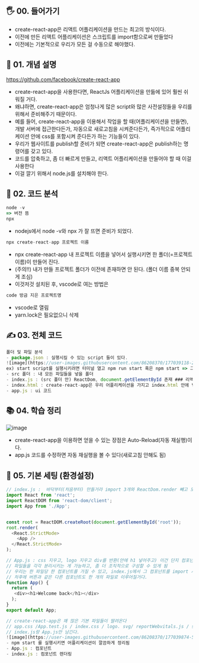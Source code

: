 ## 🖐 00. 들어가기

- create-react-app은 리액트 어플리케이션을 만드는 최고의 방식이다.
- 이전에 만든 리액트 어플리케이션은 스크립트를 import함으로써 만들었다
- 이전에는 기본적으로 우리가 모든 걸 수동으로 해야했다.

## 📌 01. 개념 설명

https://github.com/facebook/create-react-app
- create-react-app을 사용한다면, ReactJs 어플리케이션을 만듦에 있어 훨씬 쉬워질 거다.
- 왜냐하면, create-react-app은 엄청나게 많은 script와 많은 사전설정들을 우리를 위해서 준비해주기 때문이다.
- 예를 들어, create-react-app을 이용해서 작업을 할 때(어플리케이션을 만들면), 개발 서버에 접근한다든가, 자동으로 새로고침을 시켜준다든가, 즉가적으로 어플리케이션 안에 css를 포함시켜 준다든가 하는 기능들이 있다.
- 우리가 웹사이트를 publish할 준비가 되면 create-react-app은 publish하는 명령어를 갖고 있다.
- 코드를 압축하고, 좀 더 빠르게 만들고, 리액트 어플리케이션을 만들어야 할 때 이걸 사용한다
- 이걸 깔기 위해서 node.js를 설치해야 한다.

## 🍳 02. 코드 분석

```js
node -v
=> 버전 뜸
npx
```
- nodejs에서 node -v와 npx 가 잘 뜨면 준비가 되었다.
```js
npx create-react-app 프로젝트 이름
```
- npx create-react-app 내 프로젝트 이름을 넣어서 실행시키면 한 폴더(=프로젝트 이름)이 만들어 진다.
- (주의!!) 내가 만들  프로젝트 폴더가 이전에 존재하면 안 된다. (폴더 이름 중복 안되게 조심)
- 이것저것 설치된 후, vscode로 여는 방법은 
```js
code 방금 지은 프로젝트명
```
- vscode로 열림
- yarn.lock은 필요없으니 삭제
## ✍ 03. 전체 코드
```js
폴더 및 파일 분석
- package.json : 실행시킬 수 있는 script 들이 있다.
![image](https://user-images.githubusercontent.com/86208370/177039118-22d22b2a-fd19-4f9d-aafd-e4159a871b05.png)
ex) start script를 실행시키려면 터미널 열고 npm run start 혹은 npm start => 그럼 development server(개발용 서버)를 만들게 될거다
- src 폴더 : 내 모든 파일들을 넣을 폴더
- index.js : (src 폴더 안) ReactDom, document.getElementById 존재 ### 리액트 어플리케이션을 렌더링해줌
- index.html : create-react-app은 우리 어플리케이션을 가지고 index.html 안에 넣어주도록 설정되어 있다. <div id="root"><div> 존재
- app.js : ui 코드
```
## 📚 04. 학습 정리
![image](https://user-images.githubusercontent.com/86208370/177039388-9820b981-a4ec-4f71-bb94-7d973e3678bd.png)
- create-react-app을 이용하면 얻을 수 있는 장점은 Auto-Reload(자동 재실행)이다.
- app.js 코드를 수정하면 자동 재실행을 볼 수 있다(새로고침 안해도 됨)

## 🤔 05. 기본 세팅 (환경설정)
```js
// index.js :  바닥부터(처음부터) 만들거라 import 3개와 ReactDom.render 빼고 모두 삭제
import React from 'react';
import ReactDOM from 'react-dom/client';
import App from './App';


const root = ReactDOM.createRoot(document.getElementById('root'));
root.render(
  <React.StrictMode>
    <App />
  </React.StrictMode>
);

```

```js
// App.js : css 지우고, logo 지우고 div를 반환(안에 h1 넣어주고) 이건 단지 컴포넌트다 (우리가 node.js로 작업하고 있기 때문에)
// 파일들을 각각 분리시키는 게 가능하고, 좀 더 조직적으로 구성할 수 있게 됨
// 우리는 한 파일당 한 컴포넌트를 가질 수 있고, index.js에서 그 컴포넌트를 import 시켰다
// 차후에 버튼과 같은 다른 컴포넌트도 한 개의 파일로 이루어질거다.
function App() {
  return (
   <div><h1>Welcome back</h1></div>
  );
}
export default App;
```
```js
// create-react-app은 꽤 많은 기본 파일들이 딸려온다
// app.css /App.test.js / index.css / logo. svg/ reportWebvitals.js / setipTest.js /reportWebVitals.js 삭제 해준다
// index.js랑 App.js만 남긴다.
![image](https://user-images.githubusercontent.com/86208370/177039874-5214792f-5175-4efb-96cc-e56351e829d1.png)
- npm start 를 실행시키면 어플리케이션이 깔끔하게 정리됨
- App.js : 컴포넌트 
- index.js : 컴포넌트 렌더링
```

